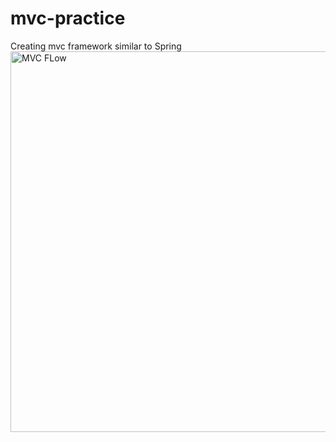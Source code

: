 # mvc-practice
 Creating mvc framework similar to Spring
<img width="609" alt="MVC FLow" src="https://github.com/yoon9728/mvc-practice/assets/55475705/de343e2f-32a2-427a-a7c4-b728b7ad4973">
